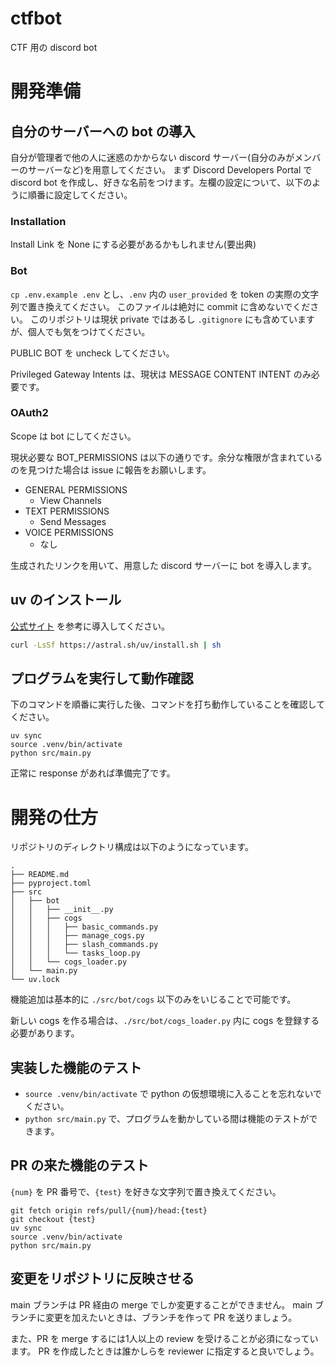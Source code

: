 # ctfbot

CTF 用の discord bot

# 開発準備
## 自分のサーバーへの bot の導入
自分が管理者で他の人に迷惑のかからない discord サーバー(自分のみがメンバーのサーバーなど)を用意してください。
まず Discord Developers Portal で discord bot を作成し、好きな名前をつけます。左欄の設定について、以下のように順番に設定してください。
### Installation
Install Link を None にする必要があるかもしれません(要出典)
### Bot
`cp .env.example .env` とし、`.env` 内の `user_provided` を token の実際の文字列で置き換えてください。
このファイルは絶対に commit に含めないでください。
このリポジトリは現状 private ではあるし `.gitignore` にも含めていますが、個人でも気をつけてください。

PUBLIC BOT を uncheck してください。

Privileged Gateway Intents は、現状は MESSAGE CONTENT INTENT のみ必要です。
### OAuth2
Scope は bot にしてください。

現状必要な BOT_PERMISSIONS は以下の通りです。余分な権限が含まれているのを見つけた場合は issue に報告をお願いします。
- GENERAL PERMISSIONS
    - View Channels
- TEXT PERMISSIONS
    - Send Messages
- VOICE PERMISSIONS
    - なし

生成されたリンクを用いて、用意した discord サーバーに bot を導入します。

## uv のインストール
[公式サイト](https://docs.astral.sh/uv/) を参考に導入してください。
```bash
curl -LsSf https://astral.sh/uv/install.sh | sh
```

## プログラムを実行して動作確認
下のコマンドを順番に実行した後、コマンドを打ち動作していることを確認してください。
```
uv sync
source .venv/bin/activate
python src/main.py
```
正常に response があれば準備完了です。

# 開発の仕方
リポジトリのディレクトリ構成は以下のようになっています。
```
.
├── README.md
├── pyproject.toml
├── src
│   ├── bot
│   │   ├── __init__.py
│   │   ├── cogs
│   │   │   ├── basic_commands.py
│   │   │   ├── manage_cogs.py
│   │   │   ├── slash_commands.py
│   │   │   └── tasks_loop.py
│   │   └── cogs_loader.py
│   └── main.py
└── uv.lock
```
機能追加は基本的に `./src/bot/cogs` 以下のみをいじることで可能です。

新しい cogs を作る場合は、`./src/bot/cogs_loader.py` 内に cogs を登録する必要があります。

## 実装した機能のテスト
- `source .venv/bin/activate` で python の仮想環境に入ることを忘れないでください。
- `python src/main.py` で、プログラムを動かしている間は機能のテストができます。

## PR の来た機能のテスト
`{num}` を PR 番号で、`{test}` を好きな文字列で置き換えてください。
```
git fetch origin refs/pull/{num}/head:{test}
git checkout {test}
uv sync
source .venv/bin/activate
python src/main.py
```

## 変更をリポジトリに反映させる
main ブランチは PR 経由の merge でしか変更することができません。
main ブランチに変更を加えたいときは、ブランチを作って PR を送りましょう。

また、PR を merge するには1人以上の review を受けることが必須になっています。
PR を作成したときは誰かしらを reviewer に指定すると良いでしょう。
